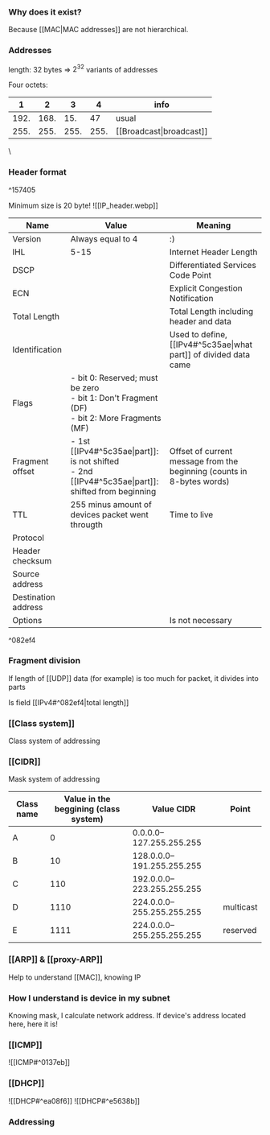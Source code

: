 ### Why does it exist?
Because [[MAC|MAC addresses]] are not hierarchical.

### Addresses
length: 32 bytes $\Rightarrow$ $2^{32}$ variants of addresses 

Four octets:

| 1    | 2    | 3    | 4    | info                     |
| ---- | ---- | ---- | ---- | ------------------------ |
| 192. | 168. | 15.  | 47   | usual                    |
| 255. | 255. | 255. | 255. | [[Broadcast\|broadcast]] |
\
### Header format

^157405

Minimum size is 20 byte!
![[IP_header.webp]]

| Name                | Value                                                                                                  | Meaning                                                                |
| ------------------- | ------------------------------------------------------------------------------------------------------ | ---------------------------------------------------------------------- |
| Version             | Always equal to 4                                                                                      | :)                                                                     |
| IHL                 | 5-15                                                                                                   | Internet Header Length                                                 |
| DSCP                |                                                                                                        | Differentiated Services Code Point                                     |
| ECN                 |                                                                                                        | Explicit Congestion Notification                                       |
| Total Length        |                                                                                                        | Total Length including header and data                                 |
| Identification      |                                                                                                        | Used to define, [[IPv4#^5c35ae\|what part]] of divided data came       |
| Flags               | - bit 0: Reserved; must be zero<br>- bit 1: Don't Fragment (DF)<br>- bit 2: More Fragments (MF)        |                                                                        |
| Fragment offset     | - 1st [[IPv4#^5c35ae\|part]]:  is not shifted<br>- 2nd [[IPv4#^5c35ae\|part]]:  shifted from beginning | Offset of current message from the beginning (counts in 8-bytes words) |
| TTL                 | 255 minus amount of devices packet went througth                                                       | Time to live                                                           |
| Protocol            |                                                                                                        |                                                                        |
| Header checksum     |                                                                                                        |                                                                        |
| Source address      |                                                                                                        |                                                                        |
| Destination address |                                                                                                        |                                                                        |
| Options             |                                                                                                        | Is not necessary                                                       |

^082ef4

### Fragment division
If length of [[UDP]] data (for example) is too much for packet, it divides into parts 

Is field [[IPv4#^082ef4|total length]] 

### [[Class system]]
Class system of addressing
### [[CIDR]]
Mask system of addressing

| Class name | Value in the beggining (class system) | Value CIDR                | Point     |
| ---------- | ------------------------------------- | ------------------------- | --------- |
| A          | 0                                     | 0.0.0.0–127.255.255.255   |           |
| B          | 10                                    | 128.0.0.0–191.255.255.255 |           |
| C          | 110                                   | 192.0.0.0–223.255.255.255 |           |
| D          | 1110                                  | 224.0.0.0–255.255.255.255 | multicast |
| E          | 1111                                  | 224.0.0.0–255.255.255.255 | reserved  |
### [[ARP]] & [[proxy-ARP]]
Help to understand [[MAC]], knowing IP

### How I understand is device in my subnet
Knowing mask, I calculate network address. If device's address located here, here it is!

### [[ICMP]]
![[ICMP#^0137eb]]

### [[DHCP]]
![[DHCP#^ea08f6]] ![[DHCP#^e5638b]]
### Addressing

